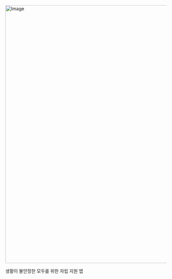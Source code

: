 <img width="806" alt="Image" src="https://github.com/user-attachments/assets/86e6ea3e-84c3-4c9d-ad69-4ead08d99858" />


생활이 불안정한 모두를 위한 자립 지원 앱
